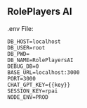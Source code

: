 ## RolePlayers AI

.env File:
```
DB_HOST=localhost
DB_USER=root
DB_PWD=
DB_NAME=RolePlayersAI
DEBUG_DB=0
BASE_URL=localhost:3000
PORT=3000
CHAT_GPT_KEY={{key}}
SESSION_KEY=rpai
NODE_ENV=PROD
```
